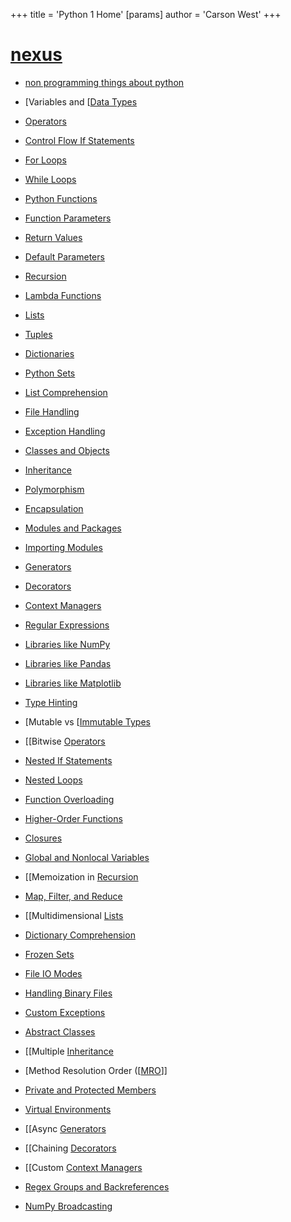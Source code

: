 +++
 title = 'Python 1 Home'
[params]
	author = 'Carson West'
+++
# [nexus](./../nexus/)

- [non programming things about python](./../non-programming-things-about-python/)

- [Variables and [[Data Types](./../variables-and-[[data-types/)
 - [Operators](./../operators/)
 - [Control Flow If Statements](./../control-flow-if-statements/)
 - [For Loops](./../for-loops/)
 - [While Loops](./../while-loops/)
 - [Python Functions](./../python-functions/)
 - [Function Parameters](./../function-parameters/)
 - [Return Values](./../return-values/)
 - [Default Parameters](./../default-parameters/)
 - [Recursion](./../recursion/)
- [Lambda Functions](./../lambda-functions/)
 - [Lists](./../lists/)
 - [Tuples](./../tuples/)
 - [Dictionaries](./../dictionaries/)
 - [Python Sets](./../python-sets/)
 - [List Comprehension](./../list-comprehension/)
 - [File Handling](./../file-handling/)
 - [Exception Handling](./../exception-handling/)
 - [Classes and Objects](./../classes-and-objects/)
 - [Inheritance](./../inheritance/)
 - [Polymorphism](./../polymorphism/)
 - [Encapsulation](./../encapsulation/)
 - [Modules and Packages](./../modules-and-packages/)
 - [Importing Modules](./../importing-modules/)
 - [Generators](./../generators/)
 - [Decorators](./../decorators/)
 - [Context Managers](./../context-managers/)
 - [Regular Expressions](./../regular-expressions/)
 - [Libraries like NumPy](./../libraries-like-numpy/)
 - [Libraries like Pandas](./../libraries-like-pandas/)
 - [Libraries like Matplotlib](./../libraries-like-matplotlib/)
 - [Type Hinting](./../type-hinting/)
 - [Mutable vs [[Immutable Types](./../mutable-vs-[[immutable-types/)
- [[Bitwise [Operators](./../operators/)
 - [Nested If Statements](./../nested-if-statements/)
 - [Nested Loops](./../nested-loops/)
 - [Function Overloading](./../function-overloading/)
- [Higher-Order Functions](./../higher-order-functions/)
 - [Closures](./../closures/)
 - [Global and Nonlocal Variables](./../global-and-nonlocal-variables/)
- [[Memoization in [Recursion](./../recursion/)
 - [Map, Filter, and Reduce](./../map-filter-and-reduce/)
- [[Multidimensional [Lists](./../lists/)
 - [Dictionary Comprehension](./../dictionary-comprehension/)
- [Frozen Sets](./../frozen-sets/)
 - [File IO Modes](./../file-io-modes/)
 - [Handling Binary Files](./../handling-binary-files/)
 - [Custom Exceptions](./../custom-exceptions/)
 - [Abstract Classes](./../abstract-classes/)
- [[Multiple [Inheritance](./../inheritance/)
- [Method Resolution Order ([[MRO](./../method-resolution-order-([[mro/))]]
 - [Private and Protected Members](./../private-and-protected-members/)
 - [Virtual Environments](./../virtual-environments/)
- [[Async [Generators](./../generators/)
- [[Chaining [Decorators](./../decorators/)
- [[Custom [Context Managers](./../context-managers/)
 - [Regex Groups and Backreferences](./../regex-groups-and-backreferences/)
 - [NumPy Broadcasting](./../numpy-broadcasting/)